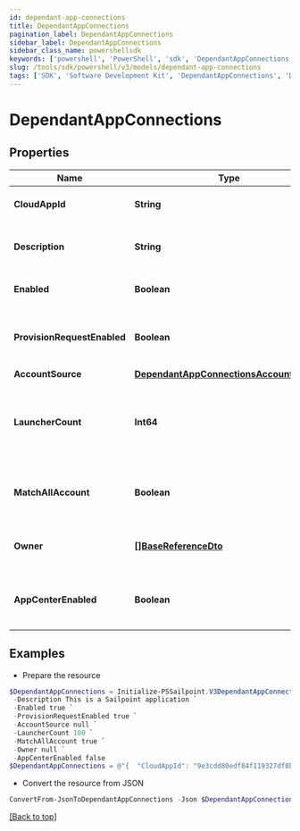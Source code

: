 ```yaml
---
id: dependant-app-connections
title: DependantAppConnections
pagination_label: DependantAppConnections
sidebar_label: DependantAppConnections
sidebar_class_name: powershellsdk
keywords: ['powershell', 'PowerShell', 'sdk', 'DependantAppConnections', 'DependantAppConnections'] 
slug: /tools/sdk/powershell/v3/models/dependant-app-connections
tags: ['SDK', 'Software Development Kit', 'DependantAppConnections', 'DependantAppConnections']
---
```



# DependantAppConnections

## Properties

Name | Type | Description | Notes
------------ | ------------- | ------------- | -------------
**CloudAppId** | **String** | Id of the connected Application | [optional] 
**Description** | **String** | Description of the connected Application | [optional] 
**Enabled** | **Boolean** | Is the Application enabled | [optional] [default to $true]
**ProvisionRequestEnabled** | **Boolean** | Is Provisioning enabled for connected Application | [optional] [default to $true]
**AccountSource** | [**DependantAppConnectionsAccountSource**](dependant-app-connections-account-source) |  | [optional] 
**LauncherCount** | **Int64** | The amount of launchers for connected Application (long type) | [optional] 
**MatchAllAccount** | **Boolean** | Is Provisioning enabled for connected Application | [optional] [default to $false]
**Owner** | [**[]BaseReferenceDto**](base-reference-dto) | The owner of the connected Application | [optional] 
**AppCenterEnabled** | **Boolean** | Is App Center enabled for connected Application | [optional] [default to $false]

## Examples

- Prepare the resource
```powershell
$DependantAppConnections = Initialize-PSSailpoint.V3DependantAppConnections  -CloudAppId 9e3cdd80edf84f119327df8bbd5bb5ac `
 -Description This is a Sailpoint application `
 -Enabled true `
 -ProvisionRequestEnabled true `
 -AccountSource null `
 -LauncherCount 100 `
 -MatchAllAccount true `
 -Owner null `
 -AppCenterEnabled false
$DependantAppConnections = @"{  "CloudAppId": "9e3cdd80edf84f119327df8bbd5bb5ac", "Description": "This is a Sailpoint application", "Enabled": true, "ProvisionRequestEnabled": true, "AccountSource": null, "LauncherCount": "100", "MatchAllAccount": true, "Owner": null, "AppCenterEnabled": false }"@
```

- Convert the resource from JSON
```powershell
ConvertFrom-JsonToDependantAppConnections -Json $DependantAppConnections
```


[[Back to top]](#) 

